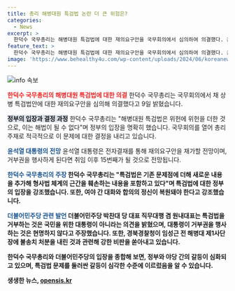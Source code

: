 ```yaml
---
title: 총리 해병대원 특검법 논란 더 큰 위험은?
categories:
  - News
excerpt: >
  한덕수 국무총리는 해병대원 특검법에 대한 재의요구안을 국무회의에서 심의하여 의결했다. 윤석열 대통령은 전자결재를 통해 재의요구안을 재가할 전망이다. 한 총리는 이 법안의 위헌성과 문제점을 지적하며 국회 재논의를 요구하고, 거대 양당의 입법 독주를 우려했다. 이에 대해 민주당 박찬대 당 대표 직무대행은 특검을 거부하는 행위는 국민에게 거짓말이라며, 대통령은 거부권 행사보다는 특검법 수용을 통해 민심 수용과 결백 주장을 하는 것이 현명하다고 주장했다.
feature_text: >
  한덕수 국무총리는 해병대원 특검법에 대한 재의요구안을 국무회의에서 심의하여 의결했다. 윤석열 대통령은 전자결재를 통해 재의요구안을 재가할 전망이다. 한 총리는 이 법안의 위헌성과 문제점을 지적하며 국회 재논의를 요구하고, 거대 양당의 입법 독주를 우려했다. 이에 대해 민주당 박찬대 당 대표 직무대행은 특검을 거부하는 행위는 국민에게 거짓말이라며, 대통령은 거부권 행사보다는 특검법 수용을 통해 민심 수용과 결백 주장을 하는 것이 현명하다고 주장했다.
image: 'https://www.behealthy4u.com/wp-content/uploads/2024/06/koreanews.jpg'
---
```


<p><img src="https://www.behealthy4u.com/wp-content/uploads/2024/06/koreanews.jpg" alt="info 속보" /></p>

<p><b><span style="color: #ee2323;">한덕수 국무총리의 해병대원 특검법에 대한 의결</span></b>
한덕수 국무총리는 국무회의에서 채 상병 특검법안에 대한 재의요구안을 심의해 의결했다고 9일 밝혔습니다.</p>

<p><b><span style="background-color: #21538527;">정부의 입장과 결정 과정</span></b>
한덕수 국무총리는 "해병대원 특검법은 위헌에 위헌을 더한 것으로, 이는 해법이 될 수 없다"며 정부의 입장을 명확히 했습니다. 국무회의를 열어 총리 주재로 적극적으로 이 문제에 대한 결정을 내리고 있습니다.</p>

<p><b><span style="color: #1a5490;">윤석열 대통령의 전망</span></b>
윤석열 대통령은 전자결재를 통해 재의요구안을 재가할 전망이며, 거부권을 행사하게 된다면 취임 이후 15번째가 될 것으로 전망됩니다.</p>

<p><b><span style="color: #1a5490;">한덕수 국무총리의 주장</span><b>
한덕수 국무총리는 "특검법은 기존 문제점에 더해 새로운 내용을 추가해 형사법 체계의 근간을 훼손하는 내용을 포함하고 있다"며 특검법에 대한 정부의 입장을 강조했습니다. 또한, 여야 간 대화와 합의의 정신이 복원돼야 한다고 강조했습니다.</p>

<p><b><span style="color: #1a5490;">더불어민주당 관련 발언</span></b>
더불어민주당 박찬대 당 대표 직무대행 겸 원내대표는 특검법을 거부하는 것은 국민을 위한 대통령이 아니라는 의견을 밝혔으며, 대통령이 거부권을 행사하는 것은 현명하지 않다고 주장했습니다. 또한, 경북경찰청이 임성근 전 해병대 제1사단장에 불송치 처분을 내린 것과 관련해 강한 비판을 쏟아내고 있습니다.</p>

<p>한덕수 국무총리와 더불어민주당의 입장을 종합해 보면, 정부와 야당 간의 갈등이 심화되고 있으며, 특검법 문제를 둘러싼 갈등이 심각한 수준에 이르렀음을 알 수 있습니다.</p>
생생한 뉴스, <a href="https://opensis.kr" rel="dofollow">opensis.kr</a>


